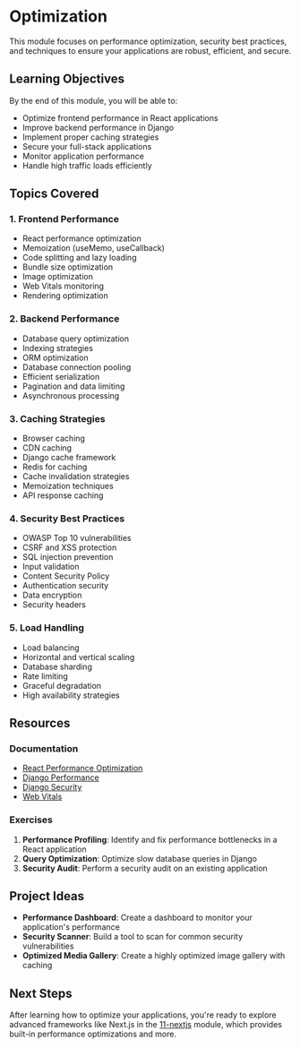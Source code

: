 # Optimization

This module focuses on performance optimization, security best practices, and techniques to ensure your applications are robust, efficient, and secure.

## Learning Objectives

By the end of this module, you will be able to:

- Optimize frontend performance in React applications
- Improve backend performance in Django
- Implement proper caching strategies
- Secure your full-stack applications
- Monitor application performance
- Handle high traffic loads efficiently

## Topics Covered

### 1. Frontend Performance

- React performance optimization
- Memoization (useMemo, useCallback)
- Code splitting and lazy loading
- Bundle size optimization
- Image optimization
- Web Vitals monitoring
- Rendering optimization

### 2. Backend Performance

- Database query optimization
- Indexing strategies
- ORM optimization
- Database connection pooling
- Efficient serialization
- Pagination and data limiting
- Asynchronous processing

### 3. Caching Strategies

- Browser caching
- CDN caching
- Django cache framework
- Redis for caching
- Cache invalidation strategies
- Memoization techniques
- API response caching

### 4. Security Best Practices

- OWASP Top 10 vulnerabilities
- CSRF and XSS protection
- SQL injection prevention
- Input validation
- Content Security Policy
- Authentication security
- Data encryption
- Security headers

### 5. Load Handling

- Load balancing
- Horizontal and vertical scaling
- Database sharding
- Rate limiting
- Graceful degradation
- High availability strategies

## Resources

### Documentation

- [React Performance Optimization](https://reactjs.org/docs/optimizing-performance.html)
- [Django Performance](https://docs.djangoproject.com/en/stable/topics/performance/)
- [Django Security](https://docs.djangoproject.com/en/stable/topics/security/)
- [Web Vitals](https://web.dev/vitals/)

### Exercises

1. **Performance Profiling**: Identify and fix performance bottlenecks in a React application
2. **Query Optimization**: Optimize slow database queries in Django
3. **Security Audit**: Perform a security audit on an existing application

## Project Ideas

- **Performance Dashboard**: Create a dashboard to monitor your application's performance
- **Security Scanner**: Build a tool to scan for common security vulnerabilities
- **Optimized Media Gallery**: Create a highly optimized image gallery with caching

## Next Steps

After learning how to optimize your applications, you're ready to explore advanced frameworks like Next.js in the [11-nextjs](../11-nextjs) module, which provides built-in performance optimizations and more.